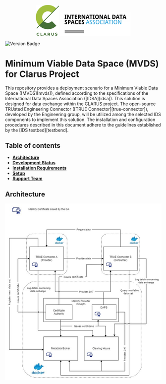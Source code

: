 <p align="center">
<img src="images/clarus-logo.png" width="15%"/> <img src="images/idsa-logo.png" width="45%"/> 
</p>

![Version Badge](https://img.shields.io/badge/Release-In%20Progress-green)

<!--the list of used link is at the bottom of the file-->

# Minimum Viable Data Space (MVDS) for Clarus Project
This repository provides a deployment scenario for a Minimum Viable Data Space ([MVDS][mvds]), defined according to the specifications of the International Data Spaces Association ([IDSA][idsa]). This solution is designed for data exchange within the CLARUS project.
The open-source TRUsted Engineering Connector ([TRUE Connector][true-connector]), developed by the Engineering group, will be utilized among the selected IDS components to implement this solution.
The installation and configuration procedures described in this document adhere to the guidelines established by the [IDS testbed][testbend].

## Table of contents
* [**Architecture**](#architecture)
* [**Development Status**](#development-status)
* [**Installation Requirements**](#installation-requirements)
* [**Setup**](#setup)
* [**Support Team**](#support-team)
<!--* [**License**](#license)-->
<!--* [**Endpoints**](#endpoints)-->

## Architecture

![Architecture](images/clarus-architecture.jpg)
